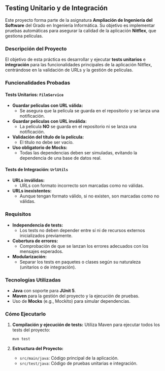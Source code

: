 ## Testing Unitario y de Integración

Este proyecto forma parte de la asignatura **Ampliación de Ingeniería del Software** del Grado en Ingeniería Informática. Su objetivo es implementar pruebas automáticas para asegurar la calidad de la aplicación **Nitflex**, que gestiona películas.

### Descripción del Proyecto

El objetivo de esta práctica es desarrollar y ejecutar **tests unitarios** e **integración** para las funcionalidades principales de la aplicación Nitflex, centrándose en la validación de URLs y la gestión de películas.

### Funcionalidades Probadas

#### Tests Unitarios: `FilmService`
- **Guardar películas con URL válida:**
  - Se asegura que la película se guarda en el repositorio y se lanza una notificación.
- **Guardar películas con URL inválida:**
  - La película **NO** se guarda en el repositorio ni se lanza una notificación.
- **Validación del título de la película:**
  - El título no debe ser vacío.
- **Uso obligatorio de Mocks:**
  - Todas las dependencias deben ser simuladas, evitando la dependencia de una base de datos real.

#### Tests de Integración: `UrlUtils`
- **URLs inválidas:**
  - URLs con formato incorrecto son marcadas como no válidas.
- **URLs inexistentes:**
  - Aunque tengan formato válido, si no existen, son marcadas como no válidas.

### Requisitos

- **Independencia de tests:**
  - Los tests no deben depender entre sí ni de recursos externos inicializados previamente.
- **Cobertura de errores:**
  - Comprobación de que se lanzan los errores adecuados con los mensajes esperados.
- **Modularización:**
  - Separar los tests en paquetes o clases según su naturaleza (unitarios o de integración).

### Tecnologías Utilizadas

- **Java** con soporte para **JUnit 5**.
- **Maven** para la gestión del proyecto y la ejecución de pruebas.
- Uso de **Mocks** (e.g., Mockito) para simular dependencias.

### Cómo Ejecutarlo

1. **Compilación y ejecución de tests:**
   Utiliza Maven para ejecutar todos los tests del proyecto:
   ```bash
   mvn test
   ```

2. **Estructura del Proyecto:**
   - `src/main/java`: Código principal de la aplicación.
   - `src/test/java`: Código de pruebas unitarias e integración.
